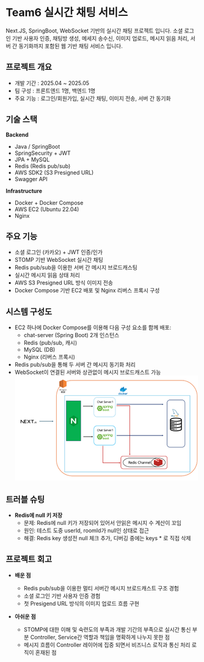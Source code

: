 # Team6 실시간 채팅 서비스
Next.JS, SpringBoot, WebSocket 기반의 실시간 채팅 프로젝트 입니다. 소셜 로그인 기반 사용자 인증, 채팅방 생성, 메세지 송수신, 이미지 업로드, 메시지 읽음 처리, 서버 간 동기화까지 포함된 웹 기반 채팅 서비스 입니다.

## 프로젝트 개요
- 개발 기간 : 2025.04 ~ 2025.05
- 팀 구성 : 프론트엔드 1명, 백엔드 1명
- 주요 기능 : 로그인/회원가입, 실시간 채팅, 이미지 전송, 서버 간 동기화

## 기술 스택
**Backend**
- Java / SpringBoot
- SpringSecurity + JWT
- JPA + MySQL
- Redis (Redis pub/sub)
- AWS SDK2 (S3 Presigned URL)
- Swagger API

**Infrastructure**
- Docker + Docker Compose
- AWS EC2 (Ubuntu 22.04)
- Nginx

## 주요 기능
- 소셜 로그인 (카카오) + JWT 인증/인가
- STOMP 기반 WebSocket 실시간 채팅
- Redis pub/sub을 이용한 서버 간 메시지 브로드캐스팅
- 실시간 메시지 읽음 상태 처리
- AWS S3 Presigned URL 방식 이미지 전송
- Docker Compose 기반 EC2 배포 및 Nginx 리버스 프록시 구성

## 시스템 구성도
- EC2 하나에 Docker Compose를 이용해 다음 구성 요소를 함께 배포:
    - chat-server (Spring Boot) 2개 인스턴스
    - Redis (pub/sub, 캐시)
    - MySQL (DB)
    - Nginx (리버스 프록시)
- Redis pub/sub을 통해 두 서버 간 메시지 동기화 처리
- WebSocket이 연결된 서버와 상관없이 메시지 브로드캐스트 가능
![시스템 구성도](image.png)

## 트러블 슈팅
- **Redis에 null 키 저장**
    - 문제: Redis에 null 키가 저장되어 있어서 안읽은 메시지 수 계산이 꼬임
    - 원인: 테스트 도중 userId, roomId가 null인 상태로 접근
    - 해결: Redis key 생성전 null 체크 추가, 디버깅 중에는 keys * 로 직접 삭제

## 프로젝트 회고
- **배운 점**
    - Redis pub/sub을 이용한 멀티 서버간 메시지 브로드캐스트 구조 경험
    - 소셜 로그인 기반 사용자 인증 경험
    - 첫 Presigend URL 방식의 이미지 업로드 흐름 구현

- **아쉬운 점**
    - STOMP에 대한 이해 및 숙련도의 부족과 개발 기간의 부족으로 실시간 통신 부분 Controller, Service간 역할과 책임을 명확하게 나누지 못한 점
    - 메시지 흐름이 Controller 레이어에 집중 되면서 비즈니스 로직과 통신 처리 로직이 혼재된 점


